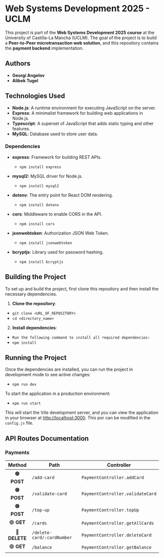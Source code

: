 # Web Systems Development 2025 - UCLM

This project is part of the **Web Systems Development 2025 course** at the University of Castilla-La Mancha (UCLM). The goal of the project is to build a **Peer-to-Peer microtransaction web solution**, and this repository contains the **payment backend** implementation.

## Authors

- **Georgi Angelov**
- **Alibek Tugel**


## Technologies Used

- **Node.js**: A runtime environment for executing JavaScript on the server.
- **Express**: A minimalist framework for building web applications in Node.js.
- **Typescript**: A superset of JavaScript that adds static typing and other features.
- **MySQL**: Database used to store user data.


### Dependencies

- **express**: Framework for building REST APIs.
  - `npm install express`

- **mysql2:** MySQL driver for Node.js.
  - `npm install mysql2`

- **dotenv**: The entry point for React DOM rendering.
  - `npm install dotenv`

- **cors**: Middleware to enable CORS in the API.
  - `npm install cors`

- **jsonwebtoken**: Authorization JSON Web Token.
  - `npm install jsonwebtoken`

- **bcryptjs**: Library used for password hashing.
  - `npm install bcryptjs` 
  

## Building the Project
To set up and build the project, first clone this repository and then install the necessary dependencies.

1. **Clone the repository**:
  - `git clone <URL_OF_REPOSITORY>`
  - `cd <directory_name>`

2. **Install dependencies**:  
  - `Run the following command to install all required dependencies:`
  - `npm install`


## Running the Project

Once the dependencies are installed, you can run the project in development mode to see active changes:
  - `npm run dev`

To start the application in a production environment:
  - `npm run start`


This will start the Vite development server, and you can view the application in your browser at [http://localhost:3000](http://localhost:3000).
This por can be modified in the `config.js` file.


## API Routes Documentation 

### Payments

| Method | Path | Controller |
|:------:|------|------------|
| 🟠 **POST** | `/add-card` | `PaymentController.addCard` |
| 🟠 **POST** | `/validate-card` | `PaymentController.validateCard` |
| 🟠 **POST** | `/top-up` | `PaymentController.topUp` |
| 🟢 **GET** | `/cards` | `PaymentController.getAllCards` |
| 🔴 **DELETE** | `/delete-card/:cardNumber` | `PaymentController.deleteCard` |
| 🟢 **GET** | `/balance` | `PaymentController.getBalance` |